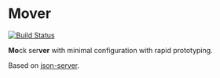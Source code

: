 # Mover

[![Build Status](https://travis-ci.org/maccoda/mover.svg?branch=master)](https://travis-ci.org/maccoda/mover)

**Mo**ck ser**ver** with minimal configuration with rapid prototyping.

Based on [json-server](https://github.com/typicode/json-server).
